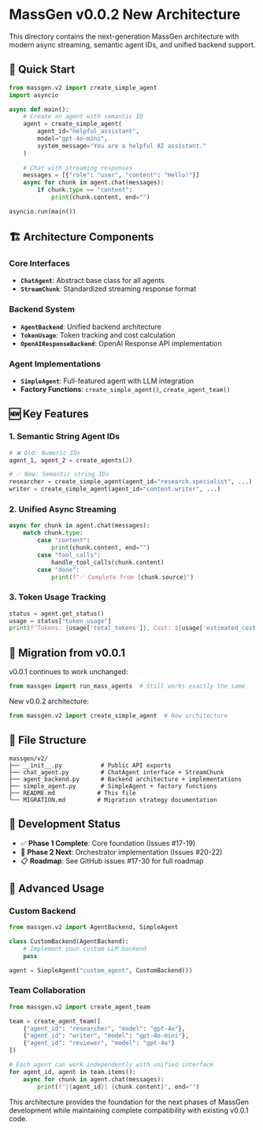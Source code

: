 # MassGen v0.0.2 New Architecture

This directory contains the next-generation MassGen architecture with modern async streaming, semantic agent IDs, and unified backend support.

## 🚀 Quick Start

```python
from massgen.v2 import create_simple_agent
import asyncio

async def main():
    # Create an agent with semantic ID
    agent = create_simple_agent(
        agent_id="helpful_assistant",
        model="gpt-4o-mini",
        system_message="You are a helpful AI assistant."
    )
    
    # Chat with streaming responses
    messages = [{"role": "user", "content": "Hello!"}]
    async for chunk in agent.chat(messages):
        if chunk.type == "content":
            print(chunk.content, end="")

asyncio.run(main())
```

## 🏗️ Architecture Components

### Core Interfaces
- **`ChatAgent`**: Abstract base class for all agents
- **`StreamChunk`**: Standardized streaming response format

### Backend System
- **`AgentBackend`**: Unified backend architecture
- **`TokenUsage`**: Token tracking and cost calculation
- **`OpenAIResponseBackend`**: OpenAI Response API implementation

### Agent Implementations
- **`SimpleAgent`**: Full-featured agent with LLM integration
- **Factory Functions**: `create_simple_agent()`, `create_agent_team()`

## 🆕 Key Features

### 1. Semantic String Agent IDs
```python
# ❌ Old: Numeric IDs
agent_1, agent_2 = create_agents(2)

# ✅ New: Semantic string IDs  
researcher = create_simple_agent(agent_id="research.specialist", ...)
writer = create_simple_agent(agent_id="content.writer", ...)
```

### 2. Unified Async Streaming
```python
async for chunk in agent.chat(messages):
    match chunk.type:
        case "content":
            print(chunk.content, end="")
        case "tool_calls":
            handle_tool_calls(chunk.content)
        case "done":
            print(f"✅ Complete from {chunk.source}")
```

### 3. Token Usage Tracking
```python
status = agent.get_status()
usage = status["token_usage"]
print(f"Tokens: {usage['total_tokens']}, Cost: ${usage['estimated_cost']:.4f}")
```

## 🔄 Migration from v0.0.1

v0.0.1 continues to work unchanged:
```python
from massgen import run_mass_agents  # Still works exactly the same
```

New v0.0.2 architecture:
```python
from massgen.v2 import create_simple_agent  # New architecture
```

## 📁 File Structure

```
massgen/v2/
├── __init__.py           # Public API exports
├── chat_agent.py         # ChatAgent interface + StreamChunk
├── agent_backend.py      # Backend architecture + implementations  
├── simple_agent.py       # SimpleAgent + factory functions
├── README.md            # This file
└── MIGRATION.md         # Migration strategy documentation
```

## 🎯 Development Status

- ✅ **Phase 1 Complete**: Core foundation (Issues #17-19)
- 🚧 **Phase 2 Next**: Orchestrator implementation (Issues #20-22)
- 📋 **Roadmap**: See GitHub issues #17-30 for full roadmap

## 🔧 Advanced Usage

### Custom Backend
```python
from massgen.v2 import AgentBackend, SimpleAgent

class CustomBackend(AgentBackend):
    # Implement your custom LLM backend
    pass

agent = SimpleAgent("custom_agent", CustomBackend())
```

### Team Collaboration
```python
from massgen.v2 import create_agent_team

team = create_agent_team([
    {"agent_id": "researcher", "model": "gpt-4o"},
    {"agent_id": "writer", "model": "gpt-4o-mini"},
    {"agent_id": "reviewer", "model": "gpt-4o"}
])

# Each agent can work independently with unified interface
for agent_id, agent in team.items():
    async for chunk in agent.chat(messages):
        print(f"[{agent_id}] {chunk.content}", end="")
```

This architecture provides the foundation for the next phases of MassGen development while maintaining complete compatibility with existing v0.0.1 code.